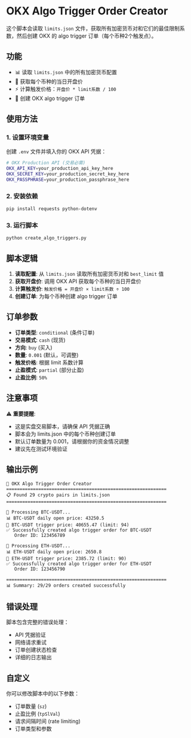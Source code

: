 # OKX Algo Trigger Order Creator

这个脚本会读取 `limits.json` 文件，获取所有加密货币对和它们的最佳限制系数，然后创建 OKX 的 algo trigger 订单（每个币种2个触发点）。

## 功能

- 📊 读取 `limits.json` 中的所有加密货币配置
- 🎯 获取每个币种的当日开盘价
- ⚡ 计算触发价格：`开盘价 * limit系数 / 100`
- 📝 创建 OKX algo trigger 订单

## 使用方法

### 1. 设置环境变量

创建 `.env` 文件并填入你的 OKX API 凭据：

```bash
# OKX Production API (交易必需)
OKX_API_KEY=your_production_api_key_here
OKX_SECRET_KEY=your_production_secret_key_here
OKX_PASSPHRASE=your_production_passphrase_here
```

### 2. 安装依赖

```bash
pip install requests python-dotenv
```

### 3. 运行脚本

```bash
python create_algo_triggers.py
```

## 脚本逻辑

1. **读取配置**: 从 `limits.json` 读取所有加密货币对和 `best_limit` 值
2. **获取开盘价**: 调用 OKX API 获取每个币种的当日开盘价
3. **计算触发价**: `触发价格 = 开盘价 × limit系数 ÷ 100`
4. **创建订单**: 为每个币种创建 algo trigger 订单

## 订单参数

- **订单类型**: `conditional` (条件订单)
- **交易模式**: `cash` (现货)
- **方向**: `buy` (买入)
- **数量**: `0.001` (默认，可调整)
- **触发价格**: 根据 limit 系数计算
- **止盈模式**: `partial` (部分止盈)
- **止盈比例**: `50%`

## 注意事项

⚠️ **重要提醒**:
- 这是实盘交易脚本，请确保 API 凭据正确
- 脚本会为 limits.json 中的每个币种创建订单
- 默认订单数量为 0.001，请根据你的资金情况调整
- 建议先在测试环境验证

## 输出示例

```
🚀 OKX Algo Trigger Order Creator
============================================================
📋 Found 29 crypto pairs in limits.json
============================================================

🔄 Processing BTC-USDT...
📊 BTC-USDT daily open price: 43250.5
🎯 BTC-USDT trigger price: 40655.47 (limit: 94)
✅ Successfully created algo trigger order for BTC-USDT
   Order ID: 123456789

🔄 Processing ETH-USDT...
📊 ETH-USDT daily open price: 2650.8
🎯 ETH-USDT trigger price: 2385.72 (limit: 90)
✅ Successfully created algo trigger order for ETH-USDT
   Order ID: 123456790

============================================================
📊 Summary: 29/29 orders created successfully
```

## 错误处理

脚本包含完整的错误处理：
- API 凭据验证
- 网络请求重试
- 订单创建状态检查
- 详细的日志输出

## 自定义

你可以修改脚本中的以下参数：
- 订单数量 (`sz`)
- 止盈比例 (`tpSlVal`)
- 请求间隔时间 (rate limiting)
- 订单类型和参数
